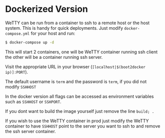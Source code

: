 # Dockerized Version

WeTTY can be run from a container to ssh to a remote host or the host system.
This is handy for quick deployments. Just modify `docker-compose.yml` for your
host and run:

```sh
$ docker-compose up -d
```

This will start 2 containers, one will be WeTTY container running ssh client the
other will be a container running ssh server.

Visit the appropriate URL in your browser
(`[localhost|$(boot2docker ip)]:PORT`).

The default username is `term` and the password is `term`, if you did not modify
`SSHHOST`

In the docker version all flags can be accessed as environment variables such as
`SSHHOST` or `SSHPORT`.

If you dont want to build the image yourself just remove the line `build; .`

If you wish to use the WeTTY container in prod just modify the WeTTY container
to have `SSHHOST` point to the server you want to ssh to and remove the ssh
server container.
